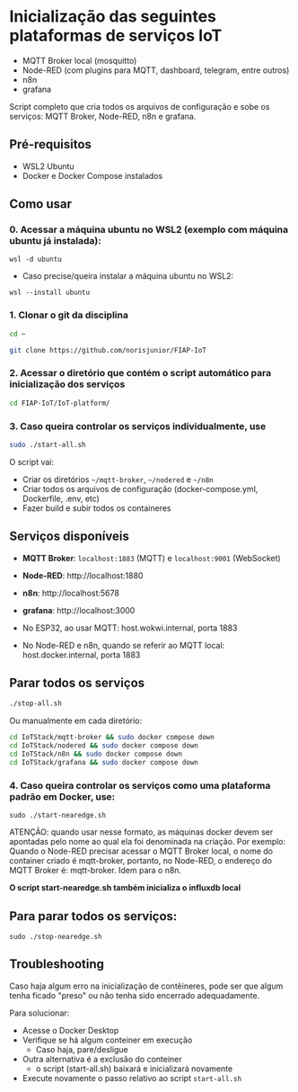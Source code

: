 # Inicialização das seguintes plataformas de serviços IoT

- MQTT Broker local (mosquitto)
- Node-RED (com plugins para MQTT, dashboard, telegram, entre outros)
- n8n
- grafana

Script completo que cria todos os arquivos de configuração e sobe os serviços: MQTT Broker, Node-RED, n8n e grafana.

## Pré-requisitos

- WSL2 Ubuntu
- Docker e Docker Compose instalados

## Como usar

### 0. Acessar a máquina ubuntu no WSL2 (exemplo com máquina ubuntu já instalada):
```
wsl -d ubuntu
```

- Caso precise/queira instalar a máquina ubuntu no WSL2:
```
wsl --install ubuntu
```


### 1. Clonar o git da disciplina
```bash
cd ~

git clone https://github.com/norisjunior/FIAP-IoT
```

### 2. Acessar o diretório que contém o script automático para inicialização dos serviços
```bash
cd FIAP-IoT/IoT-platform/
```

### 3. Caso queira controlar os serviços individualmente, use
```bash
sudo ./start-all.sh
```

O script vai:
- Criar os diretórios `~/mqtt-broker`, `~/nodered` e `~/n8n`
- Criar todos os arquivos de configuração (docker-compose.yml, Dockerfile, .env, etc)
- Fazer build e subir todos os containeres

## Serviços disponíveis

- **MQTT Broker**: `localhost:1883` (MQTT) e `localhost:9001` (WebSocket)
- **Node-RED**: http://localhost:1880
- **n8n**: http://localhost:5678
- **grafana**: http://localhost:3000


- No ESP32, ao usar MQTT: host.wokwi.internal, porta 1883
- No Node-RED e n8n, quando se referir ao MQTT local: host.docker.internal, porta 1883

## Parar todos os serviços

```bash
./stop-all.sh
```

Ou manualmente em cada diretório:
```bash
cd IoTStack/mqtt-broker && sudo docker compose down
cd IoTStack/nodered && sudo docker compose down
cd IoTStack/n8n && sudo docker compose down
cd IoTStack/grafana && sudo docker compose down
```

### 4. Caso queira controlar os serviços como uma plataforma padrão em Docker, use:
```
sudo ./start-nearedge.sh
```

ATENÇÃO: quando usar nesse formato, as máquinas docker devem ser apontadas pelo nome ao qual ela foi denominada na criação. Por exemplo:
Quando o Node-RED precisar acessar o MQTT Broker local, o nome do container criado é mqtt-broker, portanto, no Node-RED, o endereço do MQTT Broker é: mqtt-broker. Idem para o n8n.

**O script start-nearedge.sh também inicializa o influxdb local**

## Para parar todos os serviços:
```
sudo ./stop-nearedge.sh
```


## Troubleshooting

Caso haja algum erro na inicialização de contêineres, pode ser que algum tenha ficado "preso" ou não tenha sido encerrado adequadamente.

Para solucionar:
- Acesse o Docker Desktop
- Verifique se há algum conteiner em execução
    - Caso haja, pare/desligue
- Outra alternativa é a exclusão do conteiner
    - o script (start-all.sh) baixará e inicializará novamente
- Execute novamente o passo relativo ao script ```start-all.sh```

